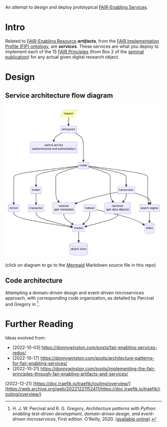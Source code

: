 An attempt to design and deploy prototypical [FAIR-Enabling Services](https://donnywinston.com/posts/implementing-the-fair-principles-through-fair-enabling-artifacts-and-services/).

# Intro

Related to [FAIR-Enabling Resource](https://w3id.org/fair/fip/terms/FAIR-Enabling-Resource) ***artifacts***, from the [FAIR Implementation Profile (FIP) ontology](https://w3id.org/fair/fip/terms/FIP-Ontology), are ***services***. These services are what you deploy to implement each of the 15 [FAIR Principles](https://w3id.org/fair/principles/terms/FAIR) (from Box 2 of the [seminal publication](https://doi.org/10.1038/sdata.2016.18)) for any actual given digital research object. 

# Design

## Service architecture flow diagram

[![service architecture flow diaram](docs/fes-arch-flow-diagram.png)](docs/service_architecture_flow_diagram.md)

(click on diagram to go to the [Mermaid](https://mermaid.js.org/) Markdown source file in this repo)

## Code architecture

Attempting a domain-driven design and event-driven microservices approach, with corresponding code organization, as detailed by Percival and Gregory in [^patterns].

# Further Reading

Ideas evolved from:
* [2022-10-03] https://donnywinston.com/posts/fair-enabling-services-redux/
* [2022-10-17] https://donnywinston.com/posts/architecture-patterns-for-fair-enabling-services/
* [2022-10-21] https://donnywinston.com/posts/implementing-the-fair-principles-through-fair-enabling-artifacts-and-services/

[2022-12-21] [https://doc.traefik.io/traefik/routing/overview/](https://web.archive.org/web/20221221152411/https://doc.traefik.io/traefik/routing/overview/)

[^patterns]: H. J. W. Percival and R. G. Gregory, _Architecture patterns with Python: enabling test-driven
development, domain-driven design, and event-driven microservices_, First edition. O’Reilly, 2020.
([available online](https://www.cosmicpython.com/book/preface.html)).
